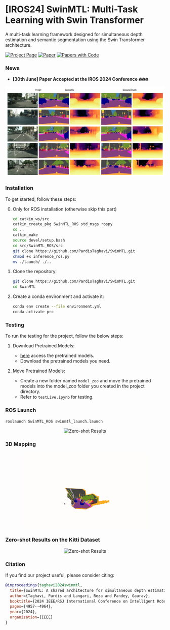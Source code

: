 # [IROS24] SwinMTL: Multi-Task Learning with Swin Transformer

A multi-task learning framework designed for simultaneous depth estimation and semantic segmentation using the Swin Transformer architecture.

[![Project Page](https://img.shields.io/badge/Project_Page-SwinMTL-green?style=flat)](https://pardistaghavi.github.io/SwinMTL.html) [![Paper](https://img.shields.io/badge/Paper-SwinMTL-blue?style=flat)](https://arxiv.org/abs/2403.10662) [![Papers with Code](https://img.shields.io/endpoint.svg?url=https://paperswithcode.com/badge/swinmtl-a-shared-architecture-for/multi-task-learning-on-nyuv2)](https://paperswithcode.com/sota/multi-task-learning-on-nyuv2?p=swinmtl-a-shared-architecture-for)

### News
- **[30th June] Paper Accepted at the IROS 2024 Conference 🔥🔥🔥** 


<div align="center">
  <img src="https://github.com/PardisTaghavi/SwinMTL/blob/main/results/qualititativeResults2.png" alt="Qualitative Results" width="800"/>
</div>

### Installation

To get started, follow these steps:

0. Only for ROS installation (otherwise skip this part)
   ```bash
   cd catkin_ws/src
   catkin_create_pkg SwinMTL_ROS std_msgs rospy
   cd ..
   catkin_make
   source devel/setup.bash
   cd src/SwinMTL_ROS/src
   git clone https://github.com/PardisTaghavi/SwinMTL.git
   chmod +x inference_ros.py
   mv ./launch/ ./..  
   ```
1. Clone the repository:
    ```bash
    git clone https://github.com/PardisTaghavi/SwinMTL.git
    cd SwinMTL
    ```

2. Create a conda environment and activate it:
    ```bash
    conda env create --file environment.yml
    conda activate prc
    ```

### Testing

To run the testing for the project, follow the below steps:

1. Download Pretrained Models:
    - [here](https://drive.google.com/drive/folders/1MCiyAnMI14gyfCrKC4yme0UANNOdtvuH?usp=sharing) access the pretrained models.
    - Download the pretrained models you need.

3. Move Pretrained Models:
    - Create a new folder named `model_zoo`  and  move the pretrained models into the model_zoo folder you created in the project directory.
    - Refer to `testLive.ipynb` for testing.
  
### ROS Launch
```bash
roslaunch SwinMTL_ROS swinmtl_launch.launch
```
<div align="center">
  <img src="https://github.com/PardisTaghavi/SwinMTL/blob/main/ros3nodes.gif" alt="Zero-shot Results" width="300">
</div>

### 3D Mapping

<div align="center">
  <img src="https://github.com/PardisTaghavi/SwinMTL/blob/main/voxelmapDemo-ezgif.com-video-to-gif-converter.gif" alt="3D Mapping Results" width="400">
</div>





### Zero-shot Results on the Kitti Dataset

<div align="center">
  <img src="https://github.com/PardisTaghavi/SwinMTL/blob/main/KittiZeroShotDemo.gif" alt="Zero-shot Results" width="300">
</div>

### Citation

If you find our project useful, please consider citing:
```bibtex
@inproceedings{taghavi2024swinmtl,
  title={SwinMTL: A shared architecture for simultaneous depth estimation and semantic segmentation from monocular camera images},
  author={Taghavi, Pardis and Langari, Reza and Pandey, Gaurav},
  booktitle={2024 IEEE/RSJ International Conference on Intelligent Robots and Systems (IROS)},
  pages={4957--4964},
  year={2024},
  organization={IEEE}
}
